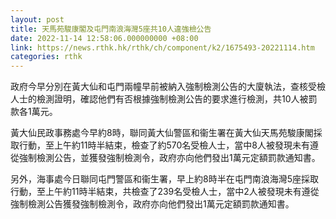 ```yaml
---
layout: post
title: 天馬苑駿康閣及屯門南浪海灣5座共10人違強檢公告
date: 2022-11-14 12:58:06.000000000 +08:00
link: https://news.rthk.hk/rthk/ch/component/k2/1675493-20221114.htm
categories: rthk
---
```


政府今早分別在黃大仙和屯門兩幢早前被納入強制檢測公告的大廈執法，查核受檢人士的檢測證明，確認他們有否根據強制檢測公告的要求進行檢測，共10人被罰款各1萬元。

黃大仙民政事務處今早約8時，聯同黃大仙警區和衞生署在黃大仙天馬苑駿康閣採取行動，至上午約11時半結束，檢查了約570名受檢人士，當中8人被發現未有遵從強制檢測公告，並獲發強制檢測令，政府亦向他們發出1萬元定額罰款通知書。

另外，海事處今日聯同屯門警區和衞生署，早上約8時半在屯門南浪海灣5座採取行動，至上午約11時半結束，共檢查了239名受檢人士，當中2人被發現未有遵從強制檢測公告獲發強制檢測令，政府亦向他們發出1萬元定額罰款通知書。
